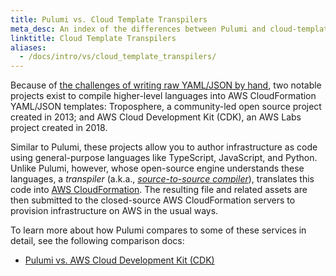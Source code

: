 ```yaml
---
title: Pulumi vs. Cloud Template Transpilers
meta_desc: An index of the differences between Pulumi and cloud-template transpiler solutions like AWS Cloud Development Kit (CDK) and Troposphere.
linktitle: Cloud Template Transpilers
aliases:
  - /docs/intro/vs/cloud_template_transpilers/
---
```


Because of [the challenges of writing raw YAML/JSON by hand](/docs/intro/vs/cloud-templates), two notable
projects exist to compile higher-level languages into AWS CloudFormation YAML/JSON templates: Troposphere, a community-led open source project created in 2013; and AWS Cloud Development Kit (CDK), an AWS Labs project created in 2018.

Similar to Pulumi, these projects allow you to author infrastructure as code using general-purpose languages like TypeScript,
JavaScript, and Python. Unlike Pulumi, however, whose open-source engine understands these languages, a _transpiler_
(a.k.a., [_source-to-source compiler_](https://en.wikipedia.org/wiki/Source-to-source_compiler)), translates this code
into [AWS CloudFormation](/docs/intro/vs/cloud-templates/cloudformation). The resulting file and related assets are then submitted to the closed-source AWS CloudFormation servers to provision infrastructure on AWS in the usual ways.

To learn more about how Pulumi compares to some of these services in detail, see the following comparison docs:

* [Pulumi vs. AWS Cloud Development Kit (CDK)](/docs/intro/vs/cloud-template-transpilers/aws-cdk)

